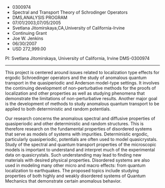 
* 0300974
* Spectral and Transport Theory of Schrodinger Operators
* DMS,ANALYSIS PROGRAM
* 07/01/2003,07/05/2005
* Svetlana Jitomirskaya,CA,University of California-Irvine
* Continuing Grant
* Joe W. Jenkins
* 06/30/2007
* USD 272,999.00

PI: Svetlana Jitomirskaya, University of California, Irvine DMS-0300974

*********************************************************************

This project is centered around issues related to localization type effects for
ergodic Schroedinger operators and the study of anomalous quantum transport in
the quasiperiodic and Anderson model-type settings. It involves the continuing
development of non-perturbative methods for the proofs of localization and other
properties as well as studying phenomena that demonstrate the limitations of
non-perturbative results. Another major goal is the development of methods to
study anomalous quantum transport to be applied to both deterministic and random
potentials.

Our research concerns the anomalous spectral and diffusive properties of
quasiperiodic and other deterministic and random structures. This is therefore
research on the fundamental properties of disordered systems that serve as
models of systems with impurities. Deterministic ergodic, particularly
quasiperiodic, potentials are often used to model quasicrystals. Study of the
spectral and quantum transport properties of the microscopic models is important
to understand and interpret much of the experimental data on quasicrystals. Such
understanding may lead to finding new materials with desired physical
properties. Disordered systems are also used in modeling many other micro and
macro effects: from quantum localization to earthquakes. The proposed topics
include studying properties of both highly and weakly disordered systems of
Quantum Mechanics that demonstrate certain anomalous behavior.


